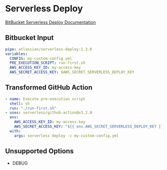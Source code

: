 # Serverless Deploy

[BitBucket Serverless Deploy Documentation](https://bitbucket.org/atlassian/serverless-deploy)

## Bitbucket Input

```yaml
pipe: atlassian/serverless-deploy:1.3.0
variables:
  CONFIG: my-custom-config.yml
  PRE_EXECUTION_SCRIPT: run-first.sh
  AWS_ACCESS_KEY_ID: my-access-key
  AWS_SECRET_ACCESS_KEY: $AWS_SECRET_SERVERLESS_DEPLOY_KEY
```

## Transformed GitHub Action
```yaml
- name: Execute pre-execution script
  shell: sh
  run: "./run-first.sh"
- uses: serverless/github-action@v3.2.0
  env:
    AWS_ACCESS_KEY_ID: my-access-key
    AWS_SECRET_ACCESS_KEY: "${{ env.AWS_SECRET_SERVERLESS_DEPLOY_KEY }}"
  with:
    args: serverless deploy -c my-custom-config.yml
```

## Unsupported Options
* DEBUG
